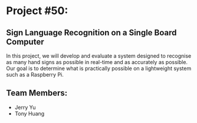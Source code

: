 # Project #50: 
## Sign Language Recognition on a Single Board Computer
In this project, we will develop and evaluate a system designed to recognise as many hand signs as possible in real-time and as accurately as possible. Our goal is to determine what is practically possible on a lightweight system such as a Raspberry Pi.

## Team Members:
* Jerry Yu
* Tony Huang
